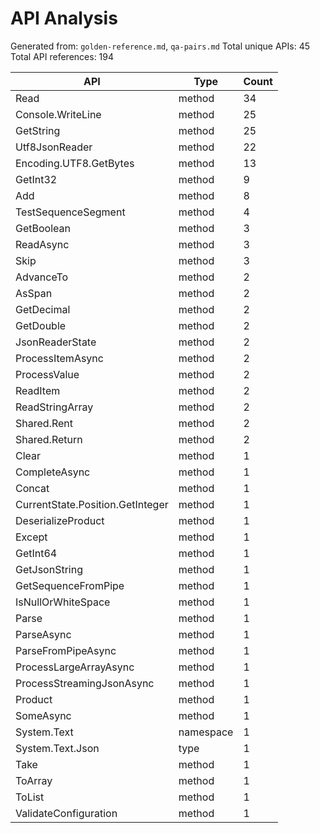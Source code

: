 # API Analysis

Generated from: `golden-reference.md`, `qa-pairs.md`
Total unique APIs: 45
Total API references: 194

| API | Type | Count |
|-----|------|-------|
| Read | method | 34 |
| Console.WriteLine | method | 25 |
| GetString | method | 25 |
| Utf8JsonReader | method | 22 |
| Encoding.UTF8.GetBytes | method | 13 |
| GetInt32 | method | 9 |
| Add | method | 8 |
| TestSequenceSegment | method | 4 |
| GetBoolean | method | 3 |
| ReadAsync | method | 3 |
| Skip | method | 3 |
| AdvanceTo | method | 2 |
| AsSpan | method | 2 |
| GetDecimal | method | 2 |
| GetDouble | method | 2 |
| JsonReaderState | method | 2 |
| ProcessItemAsync | method | 2 |
| ProcessValue | method | 2 |
| ReadItem | method | 2 |
| ReadStringArray | method | 2 |
| Shared.Rent | method | 2 |
| Shared.Return | method | 2 |
| Clear | method | 1 |
| CompleteAsync | method | 1 |
| Concat | method | 1 |
| CurrentState.Position.GetInteger | method | 1 |
| DeserializeProduct | method | 1 |
| Except | method | 1 |
| GetInt64 | method | 1 |
| GetJsonString | method | 1 |
| GetSequenceFromPipe | method | 1 |
| IsNullOrWhiteSpace | method | 1 |
| Parse | method | 1 |
| ParseAsync | method | 1 |
| ParseFromPipeAsync | method | 1 |
| ProcessLargeArrayAsync | method | 1 |
| ProcessStreamingJsonAsync | method | 1 |
| Product | method | 1 |
| SomeAsync | method | 1 |
| System.Text | namespace | 1 |
| System.Text.Json | type | 1 |
| Take | method | 1 |
| ToArray | method | 1 |
| ToList | method | 1 |
| ValidateConfiguration | method | 1 |
